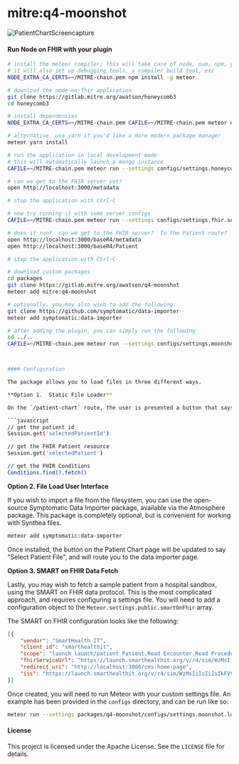 # mitre:q4-moonshot

![PatientChartScreencapture](https://gitlab.mitre.org/awatson/q4-moonshot/-/raw/main/PatientChartScreencapture.png?ref_type=heads')




#### Run Node on FHIR with your plugin  


```bash
# install the meteor compiler; this will take care of node, nvm, npm, yarn, etc.
# it will also set up debugging tools, a compiler build tool, etc
NODE_EXTRA_CA_CERTS=~/MITRE-chain.pem npm install -g meteor

# download the node-on-fhir application
git clone https://gitlab.mitre.org/awatson/honeycomb3
cd honeycomb3

# install dependencies
NODE_EXTRA_CA_CERTS=~/MITRE-chain.pem CAFILE=~/MITRE-chain.pem meteor npm install

# alternative, use yarn if you'd like a more modern package manager
meteor yarn install

# run the application in local development mode
# this will automatically launch a mongo instance
CAFILE=~/MITRE-chain.pem meteor run --settings configs/settings.honeycomb.localhost.json 

# can we get to the FHIR server yet?
open http://localhost:3000/metadata

# stop the application with Ctrl-C

# now try running it with some server configs
CAFILE=~/MITRE-chain.pem meteor run --settings configs/settings.fhir.server.json 

# does it run?  can we get to the FHIR server?  To the Patient route?
open http://localhost:3000/baseR4/metadata
open http://localhost:3000/baseR4/Patient

# stop the application with Ctrl-C

# download custom packages
cd packages
git clone https://gitlab.mitre.org/awatson/q4-moonshot
meteor add mitre:q4-moonshot

# optionally, you may also wish to add the following:  
git clone https://github.com/symptomatic/data-importer
meteor add symptomatic:data-importer

# after adding the plugin, you can simply run the following
cd ../..
CAFILE=~/MITRE-chain.pem meteor run --settings configs/settings.moonshot.json 



#### Configuration  

The package allows you to load files in three different ways.  

**Option 1.  Static File Loader**

On the `/patient-chart` route, the user is presented a button that says "Load Sample Patient".  Upon pressing this button, a Synthea generated sample patient is loaded into memory.  You can go into the browser console, and inspect the data loaded into memory, like so:

```javascript
// get the patient id
Session.get('selectedPatientId')

// get the FHIR Patient resource
Session.get('selectedPatient')

// get the FHIR Conditions
Conditions.find().fetch()
```

**Option 2.  File Load User Interface**

If you wish to import a file from the filesystem, you can use the open-source Symptomatic Data Importer package, available via the Atmosphere package.  This package is completely optional, but is convenient for working with Synthea files.  

```bash
meteor add symptomatic:data-importer
```

Once installed, the button on the Patient Chart page will be updated to say "Select Patient File", and will route you to the data importer page.  


**Option 3.  SMART on FHIR Data Fetch**

Lastly, you may wish to fetch a sample patient from a hospital sandbox, using the SMART on FHIR data protocol.  This is the most complicated approach, and requires configuring a settings file.  You will need to add a configuration object to the `Meteor.settings.public.smartOnFhir` array.  

The SMART on FHIR configuration looks like the following:
```json
[{
    "vendor": "SmartHealth IT",
    "client_id": "smarthealthit",
    "scope": "launch launch/patient Patient.Read Encounter.Read Procedure.Read Condition.Read Observation.Read offline_access",
    "fhirServiceUrl": "https://launch.smarthealthit.org/v/r4/sim/WzMsIiIsIiIsIkFVVE8iLDAsMCwwLCIiLCIiLCIiLCIiLCIiLCIiLCIiLDAsMV0/fhir",
    "redirect_uri": "http://localhost:3000/cms-home-page",
    "iss": "https://launch.smarthealthit.org/v/r4/sim/WzMsIiIsIiIsIkFVVE8iLDAsMCwwLCIiLCIiLCIiLCIiLCIiLCIiLCIiLDAsMV0/fhir"
}]
```

Once created, you will need to run Meteor with your custom settings file.  An example has been provided in the `configs` directory, and can be run like so:

```bash
meteor run --settings packages/q4-moonshot/configs/settings.moonshot.localhost.json  
```


#### License  
This project is licensed under the Apache License. See the `LICENSE` file for details.